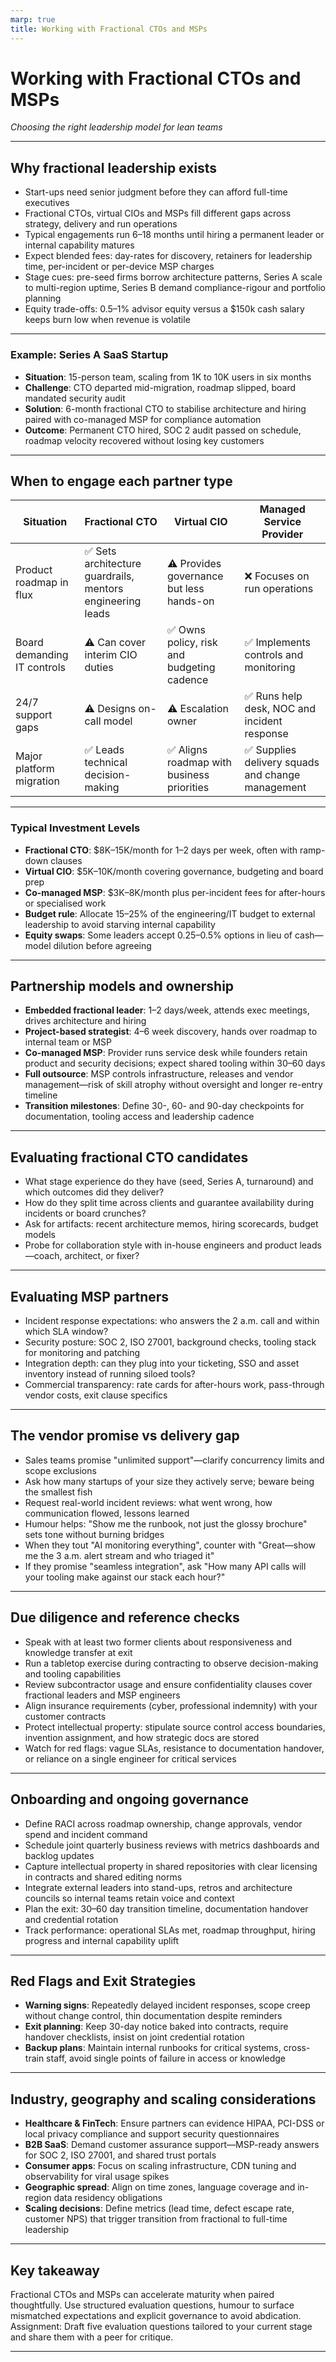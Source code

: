 ```yaml
---
marp: true
title: Working with Fractional CTOs and MSPs
---
```


# Working with Fractional CTOs and MSPs
*Choosing the right leadership model for lean teams*

---

## Why fractional leadership exists
- Start-ups need senior judgment before they can afford full-time executives
- Fractional CTOs, virtual CIOs and MSPs fill different gaps across strategy, delivery and run operations
- Typical engagements run 6–18 months until hiring a permanent leader or internal capability matures
- Expect blended fees: day-rates for discovery, retainers for leadership time, per-incident or per-device MSP charges
- Stage cues: pre-seed firms borrow architecture patterns, Series A scale to multi-region uptime, Series B demand compliance-rigour and portfolio planning
- Equity trade-offs: 0.5–1% advisor equity versus a $150k cash salary keeps burn low when revenue is volatile

---

### Example: Series A SaaS Startup
- **Situation**: 15-person team, scaling from 1K to 10K users in six months
- **Challenge**: CTO departed mid-migration, roadmap slipped, board mandated security audit
- **Solution**: 6-month fractional CTO to stabilise architecture and hiring paired with co-managed MSP for compliance automation
- **Outcome**: Permanent CTO hired, SOC 2 audit passed on schedule, roadmap velocity recovered without losing key customers

---

## When to engage each partner type
| Situation | Fractional CTO | Virtual CIO | Managed Service Provider |
|-----------|----------------|-------------|--------------------------|
| Product roadmap in flux | ✅ Sets architecture guardrails, mentors engineering leads | ⚠️ Provides governance but less hands-on | ❌ Focuses on run operations |
| Board demanding IT controls | ⚠️ Can cover interim CIO duties | ✅ Owns policy, risk and budgeting cadence | ✅ Implements controls and monitoring |
| 24/7 support gaps | ⚠️ Designs on-call model | ⚠️ Escalation owner | ✅ Runs help desk, NOC and incident response |
| Major platform migration | ✅ Leads technical decision-making | ✅ Aligns roadmap with business priorities | ✅ Supplies delivery squads and change management |

---

### Typical Investment Levels
- **Fractional CTO**: $8K–15K/month for 1–2 days per week, often with ramp-down clauses
- **Virtual CIO**: $5K–10K/month covering governance, budgeting and board prep
- **Co-managed MSP**: $3K–8K/month plus per-incident fees for after-hours or specialised work
- **Budget rule**: Allocate 15–25% of the engineering/IT budget to external leadership to avoid starving internal capability
- **Equity swaps**: Some leaders accept 0.25–0.5% options in lieu of cash—model dilution before agreeing

---

## Partnership models and ownership
- **Embedded fractional leader**: 1–2 days/week, attends exec meetings, drives architecture and hiring
- **Project-based strategist**: 4–6 week discovery, hands over roadmap to internal team or MSP
- **Co-managed MSP**: Provider runs service desk while founders retain product and security decisions; expect shared tooling within 30–60 days
- **Full outsource**: MSP controls infrastructure, releases and vendor management—risk of skill atrophy without oversight and longer re-entry timeline
- **Transition milestones**: Define 30-, 60- and 90-day checkpoints for documentation, tooling access and leadership cadence

---

## Evaluating fractional CTO candidates
- What stage experience do they have (seed, Series A, turnaround) and which outcomes did they deliver?
- How do they split time across clients and guarantee availability during incidents or board crunches?
- Ask for artifacts: recent architecture memos, hiring scorecards, budget models
- Probe for collaboration style with in-house engineers and product leads—coach, architect, or fixer?

---

## Evaluating MSP partners
- Incident response expectations: who answers the 2 a.m. call and within which SLA window?
- Security posture: SOC 2, ISO 27001, background checks, tooling stack for monitoring and patching
- Integration depth: can they plug into your ticketing, SSO and asset inventory instead of running siloed tools?
- Commercial transparency: rate cards for after-hours work, pass-through vendor costs, exit clause specifics

---

## The vendor promise vs delivery gap
- Sales teams promise "unlimited support"—clarify concurrency limits and scope exclusions
- Ask how many startups of your size they actively serve; beware being the smallest fish
- Request real-world incident reviews: what went wrong, how communication flowed, lessons learned
- Humour helps: "Show me the runbook, not just the glossy brochure" sets tone without burning bridges
- When they tout "AI monitoring everything", counter with "Great—show me the 3 a.m. alert stream and who triaged it"
- If they promise "seamless integration", ask "How many API calls will your tooling make against our stack each hour?"

---

## Due diligence and reference checks
- Speak with at least two former clients about responsiveness and knowledge transfer at exit
- Run a tabletop exercise during contracting to observe decision-making and tooling capabilities
- Review subcontractor usage and ensure confidentiality clauses cover fractional leaders and MSP engineers
- Align insurance requirements (cyber, professional indemnity) with your customer contracts
- Protect intellectual property: stipulate source control access boundaries, invention assignment, and how strategic docs are stored
- Watch for red flags: vague SLAs, resistance to documentation handover, or reliance on a single engineer for critical services

---

## Onboarding and ongoing governance
- Define RACI across roadmap ownership, change approvals, vendor spend and incident command
- Schedule joint quarterly business reviews with metrics dashboards and backlog updates
- Capture intellectual property in shared repositories with clear licensing in contracts and shared editing norms
- Integrate external leaders into stand-ups, retros and architecture councils so internal teams retain voice and context
- Plan the exit: 30–60 day transition timeline, documentation handover and credential rotation
- Track performance: operational SLAs met, roadmap throughput, hiring progress and internal capability uplift

---

## Red Flags and Exit Strategies
- **Warning signs**: Repeatedly delayed incident responses, scope creep without change control, thin documentation despite reminders
- **Exit planning**: Keep 30-day notice baked into contracts, require handover checklists, insist on joint credential rotation
- **Backup plans**: Maintain internal runbooks for critical systems, cross-train staff, avoid single points of failure in access or knowledge

---

## Industry, geography and scaling considerations
- **Healthcare & FinTech**: Ensure partners can evidence HIPAA, PCI-DSS or local privacy compliance and support security questionnaires
- **B2B SaaS**: Demand customer assurance support—MSP-ready answers for SOC 2, ISO 27001, and shared trust portals
- **Consumer apps**: Focus on scaling infrastructure, CDN tuning and observability for viral usage spikes
- **Geographic spread**: Align on time zones, language coverage and in-region data residency obligations
- **Scaling decisions**: Define metrics (lead time, defect escape rate, customer NPS) that trigger transition from fractional to full-time leadership

---

## Key takeaway
Fractional CTOs and MSPs can accelerate maturity when paired thoughtfully.
Use structured evaluation questions, humour to surface mismatched expectations and explicit governance to avoid abdication.
Assignment: Draft five evaluation questions tailored to your current stage and share them with a peer for critique.

---
